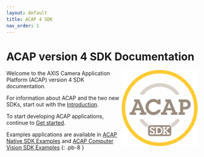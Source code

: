 ```yaml
---
layout: default
title: ACAP 4 SDK
nav_order: 1
---
```


# ACAP version 4 SDK Documentation
<img align="right" src="assets/logos/acap_sdk_symbol.png" alt="ACAP SDK" width="200"/>

Welcome to the AXIS Camera Application Platform (ACAP) version 4 SDK documentation.

For information about ACAP and the two new SDKs, start out with the [Introduction](docs/introduction).

To start developing ACAP applications, continue to [Get started](docs/get-started).

Examples applications are available in
[ACAP Native SDK Examples](https://github.com/AxisCommunications/acap-native-sdk-examples)
and
[ACAP Computer Vision SDK Examples](https://github.com/AxisCommunications/acap-computer-vision-sdk-examples)
{: .pb-8 }

